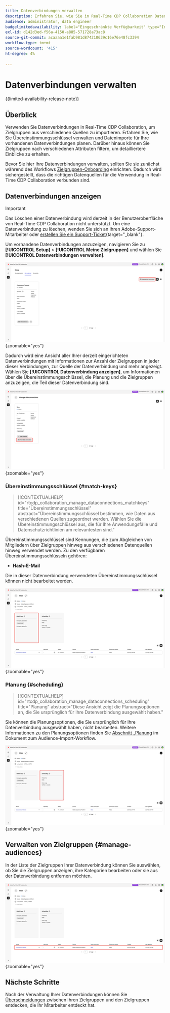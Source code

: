 ```yaml
---
title: Datenverbindungen verwalten
description: Erfahren Sie, wie Sie in Real-Time CDP Collaboration Datenverbindungen verwalten, einschließlich Übereinstimmungsschlüsseln, Planung, Anwendungsfällen und Zielgruppenfilterung
audience: administrator, data engineer
badgelimitedavailability: label="Eingeschränkte Verfügbarkeit" type="Informative" url="https://helpx.adobe.com/de/legal/product-descriptions/real-time-customer-data-platform-collaboration.html newtab=true"
exl-id: d142d3ed-f56a-4150-a885-571728a73ac8
source-git-commit: acaaaa1e1fab981d874210639c16e76e48fc3394
workflow-type: tm+mt
source-wordcount: '415'
ht-degree: 4%

---
```


# Datenverbindungen verwalten

{{limited-availability-release-note}}

## Überblick

Verwenden Sie Datenverbindungen in Real-Time CDP Collaboration, um Zielgruppen aus verschiedenen Quellen zu importieren. Erfahren Sie, wie Sie Übereinstimmungsschlüssel verwalten und Datenimporte für Ihre vorhandenen Datenverbindungen planen. Darüber hinaus können Sie Zielgruppen nach verschiedenen Attributen filtern, um detailliertere Einblicke zu erhalten.

Bevor Sie hier Ihre Datenverbindungen verwalten, sollten Sie sie zunächst während des Workflows [Zielgruppen-Onboarding](./onboard-audiences.md) einrichten. Dadurch wird sichergestellt, dass die richtigen Datenquellen für die Verwendung in Real-Time CDP Collaboration verbunden sind.

## Datenverbindungen anzeigen

>[!IMPORTANT]
>
>Das Löschen einer Datenverbindung wird derzeit in der Benutzeroberfläche von Real-Time CDP Collaboration nicht unterstützt. Um eine Datenverbindung zu löschen, wenden Sie sich an Ihren Adobe-Support-Mitarbeiter oder [erstellen Sie ein Support-Ticket](https://experienceleague.adobe.com/home?lang=de&amp;support-tab=open-ticket#support){target="_blank"}.

Um vorhandene Datenverbindungen anzuzeigen, navigieren Sie zu **[!UICONTROL Setup]** > **[!UICONTROL Meine Zielgruppen]** und wählen Sie **[!UICONTROL Datenverbindungen verwalten]**.

![Arbeitsbereich „Setup“ mit hervorgehobener Option „Datenverbindungen verwalten“.](/help/assets/setup/manage-data-connection/manage-data-connection-highlighted.png){zoomable="yes"}

Dadurch wird eine Ansicht aller Ihrer derzeit eingerichteten Datenverbindungen mit Informationen zur Anzahl der Zielgruppen in jeder dieser Verbindungen, zur Quelle der Datenverbindung und mehr angezeigt. Wählen Sie **[!UICONTROL Datenverbindung anzeigen]**, um Informationen über die Übereinstimmungsschlüssel, die Planung und die Zielgruppen anzuzeigen, die Teil dieser Datenverbindung sind.

![Arbeitsbereich „Datenverbindungen verwalten“ mit hervorgehobenen Optionen „Verbindungen anzeigen“. ](/help/assets/setup/manage-data-connection/view-data-connection-highlighted.png){zoomable="yes"}

### Übereinstimmungsschlüssel {#match-keys}

>[!CONTEXTUALHELP]
>id="rtcdp_collaboration_manage_dataconnections_matchkeys"
>title="Übereinstimmungsschlüssel"
>abstract="Übereinstimmungsschlüssel bestimmen, wie Daten aus verschiedenen Quellen zugeordnet werden. Wählen Sie die Übereinstimmungsschlüssel aus, die für Ihre Anwendungsfälle und Datenschutzrichtlinien am relevantesten sind."

Übereinstimmungsschlüssel sind Kennungen, die zum Abgleichen von Mitgliedern über Zielgruppen hinweg aus verschiedenen Datenquellen hinweg verwendet werden. Zu den verfügbaren Übereinstimmungsschlüsseln gehören:

- **Hash-E-Mail**

Die in dieser Datenverbindung verwendeten Übereinstimmungsschlüssel können nicht bearbeitet werden.

![Ein Arbeitsbereich für Datenverbindungen mit hervorgehobenem Abschnitt „Übereinstimmungsschlüssel“.](/help/assets/setup/manage-data-connection/view-data-connection-match-keys.png){zoomable="yes"}

### Planung {#scheduling}

>[!CONTEXTUALHELP]
>id="rtcdp_collaboration_manage_dataconnections_scheduling"
>title="Planung"
>abstract="Diese Ansicht zeigt die Planungsoptionen an, die Sie ursprünglich für Ihre Datenverbindung ausgewählt haben."

Sie können die Planungsoptionen, die Sie ursprünglich für Ihre Datenverbindung ausgewählt haben, nicht bearbeiten. Weitere Informationen zu den Planungsoptionen finden Sie [ Abschnitt „Planung](/help/guide/setup/onboard-audiences.md#schedule) im Dokument zum Audience-Import-Workflow.

![Ein Arbeitsbereich für Datenverbindungen mit hervorgehobenem Abschnitt „Planung“.](/help/assets/setup/manage-data-connection/view-data-connection-scheduling.png){zoomable="yes"}

## Verwalten von Zielgruppen {#manage-audiences}

In der Liste der Zielgruppen Ihrer Datenverbindung können Sie auswählen, ob Sie die Zielgruppen anzeigen, ihre Kategorien bearbeiten oder sie aus der Datenverbindung entfernen möchten.

![Ein Arbeitsbereich für Datenverbindungen mit hervorgehobenen Zielgruppen.](/help/assets/setup/manage-data-connection/view-data-connection-manage-audiences.png){zoomable="yes"}

## Nächste Schritte

Nach der Verwaltung Ihrer Datenverbindungen können Sie [Überschneidungen](/help/guide/collaborate/discover.md) zwischen Ihren Zielgruppen und den Zielgruppen entdecken, die Ihr Mitarbeiter entdeckt hat.
